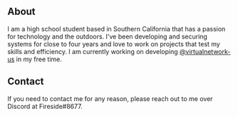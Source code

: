 ## About
I am a high school student based in Southern California that has a passion for technology and the outdoors. I've been developing and securing systems for close to four years and love to work on projects that test my skills and efficiency. I am currently working on developing [@virtualnetwork-us](https://github.com/virtualnetwork-us) in my free time. 

## Contact
If you need to contact me for any reason, please reach out to me over Discord at Fireside#8677.
